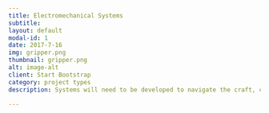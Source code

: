 ```yaml
---
title: Electromechanical Systems
subtitle:
layout: default
modal-id: 1
date: 2017-7-16
img: gripper.png
thumbnail: gripper.png 
alt: image-alt
client: Start Bootstrap
category: project types 
description: Systems will need to be developed to navigate the craft, control camera movements, interact with objects, and fire torpedos at targets. 

---
```

